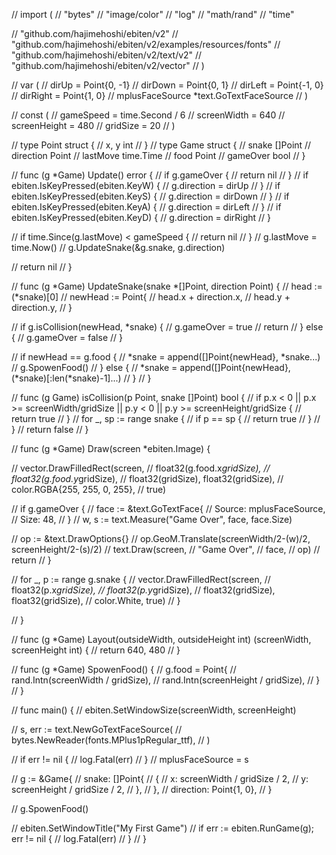 
// import (
// 	"bytes"
// 	"image/color"
// 	"log"
// 	"math/rand"
// 	"time"

// 	"github.com/hajimehoshi/ebiten/v2"
// 	"github.com/hajimehoshi/ebiten/v2/examples/resources/fonts"
// 	"github.com/hajimehoshi/ebiten/v2/text/v2"
// 	"github.com/hajimehoshi/ebiten/v2/vector"
// )

// var (
// 	dirUp           = Point{0, -1}
// 	dirDown         = Point{0, 1}
// 	dirLeft         = Point{-1, 0}
// 	dirRight        = Point{1, 0}
// 	mplusFaceSource *text.GoTextFaceSource
// )

// const (
// 	gameSpeed    = time.Second / 6
// 	screenWidth  = 640
// 	screenHeight = 480
// 	gridSize     = 20
// )

// type Point struct {
// 	x, y int
// }
// type Game struct {
// 	snake     []Point
// 	direction Point
// 	lastMove  time.Time
// 	food      Point
// 	gameOver  bool
// }

// func (g *Game) Update() error {
// 	if g.gameOver {
// 		return nil
// 	}
// 	if ebiten.IsKeyPressed(ebiten.KeyW) {
// 		g.direction = dirUp
// 	}
// 	if ebiten.IsKeyPressed(ebiten.KeyS) {
// 		g.direction = dirDown
// 	}
// 	if ebiten.IsKeyPressed(ebiten.KeyA) {
// 		g.direction = dirLeft
// 	}
// 	if ebiten.IsKeyPressed(ebiten.KeyD) {
// 		g.direction = dirRight
// 	}

// 	if time.Since(g.lastMove) < gameSpeed {
// 		return nil
// 	}
// 	g.lastMove = time.Now()
// 	g.UpdateSnake(&g.snake, g.direction)

// 	return nil
// }

// func (g *Game) UpdateSnake(snake *[]Point, direction Point) {
// 	head := (*snake)[0]
// 	newHead := Point{
// 		head.x + direction.x,
// 		head.y + direction.y,
// 	}

// 	if g.isCollision(newHead, *snake) {
// 		g.gameOver = true
// 		return
// 	} else {
// 		g.gameOver = false
// 	}

// 	if newHead == g.food {
// 		*snake = append([]Point{newHead}, *snake...)
// 		g.SpowenFood()
// 	} else {
// 		*snake = append([]Point{newHead}, (*snake)[:len(*snake)-1]...)
// 	}
// }

// func (g Game) isCollision(p Point, snake []Point) bool {
// 	if p.x < 0 || p.x >= screenWidth/gridSize || p.y < 0 || p.y >= screenHeight/gridSize {
// 		return true
// 	}
// 	for _, sp := range snake {
// 		if p == sp {
// 			return true
// 		}
// 	}
// 	return false
// }

// func (g *Game) Draw(screen *ebiten.Image) {

// 	vector.DrawFilledRect(screen,
// 		float32(g.food.x*gridSize),
// 		float32(g.food.y*gridSize),
// 		float32(gridSize), float32(gridSize),
// 		color.RGBA{255, 255, 0, 255},
// 		true)

// 	if g.gameOver {
// 		face := &text.GoTextFace{
// 			Source: mplusFaceSource,
// 			Size:   48,
// 		}
// 		w, s := text.Measure("Game Over", face, face.Size)

// 		op := &text.DrawOptions{}
// 		op.GeoM.Translate(screenWidth/2-(w)/2, screenHeight/2-(s)/2)
// 		text.Draw(screen,
// 			"Game Over",
// 			face,
// 			op)
// 		return
// 	}

// 	for _, p := range g.snake {
// 		vector.DrawFilledRect(screen,
// 			float32(p.x*gridSize),
// 			float32(p.y*gridSize),
// 			float32(gridSize), float32(gridSize),
// 			color.White, true)
// 	}

// }

// func (g *Game) Layout(outsideWidth, outsideHeight int) (screenWidth, screenHeight int) {
// 	return 640, 480
// }

// func (g *Game) SpowenFood() {
// 	g.food = Point{
// 		rand.Intn(screenWidth / gridSize),
// 		rand.Intn(screenHeight / gridSize),
// 	}
// }

// func main() {
// 	ebiten.SetWindowSize(screenWidth, screenHeight)

// 	s, err := text.NewGoTextFaceSource(
// 		bytes.NewReader(fonts.MPlus1pRegular_ttf),
// 	)

// 	if err != nil {
// 		log.Fatal(err)
// 	}
// 	mplusFaceSource = s

// 	g := &Game{
// 		snake: []Point{
// 			{
// 				x: screenWidth / gridSize / 2,
// 				y: screenHeight / gridSize / 2,
// 			},
// 		},
// 		direction: Point{1, 0},
// 	}

// 	g.SpowenFood()

// 	ebiten.SetWindowTitle("My First Game")
// 	if err := ebiten.RunGame(g); err != nil {
// 		log.Fatal(err)
// 	}
// }
